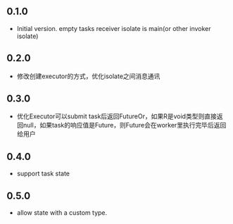 ## 0.1.0

- Initial version. empty tasks receiver isolate is main(or other invoker isolate)


## 0.2.0

- 修改创建executor的方式，优化isolate之间消息通讯

## 0.3.0

- 优化Executor可以submit task后返回FutureOr<R>，如果R是void类型则直接返回null，如果task的响应值是Future，则Future会在worker里执行完毕后返回给用户

## 0.4.0

- support task state

## 0.5.0

- allow state with a custom type.